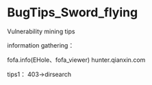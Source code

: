 # BugTips_Sword_flying
Vulnerability mining tips 
 
information gathering：

fofa.info(EHole、fofa_viewer)
hunter.qianxin.com
 

tips1：
403->dirsearch
